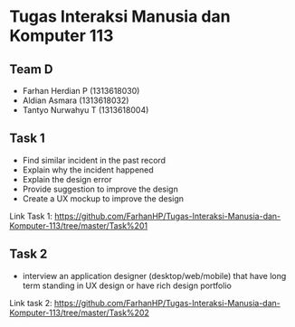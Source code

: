 # Tugas Interaksi Manusia dan Komputer 113

## Team D
- Farhan Herdian P (1313618030)
- Aldian Asmara (1313618032)
- Tantyo Nurwahyu T (1313618004)

## Task 1
- Find similar incident in the past record
- Explain why the incident happened
- Explain the design error
- Provide suggestion to improve the design
- Create a UX mockup to improve the design

Link Task 1: https://github.com/FarhanHP/Tugas-Interaksi-Manusia-dan-Komputer-113/tree/master/Task%201

## Task 2
- interview an application
designer (desktop/web/mobile) that have long term
standing in UX design or have rich design portfolio

Link task 2: https://github.com/FarhanHP/Tugas-Interaksi-Manusia-dan-Komputer-113/tree/master/Task%202
